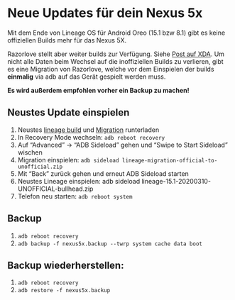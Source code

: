 # Neue Updates für dein Nexus 5x

Mit dem Ende von Lineage OS für Android Oreo (15.1 bzw 8.1) gibt es keine offiziellen Builds mehr für das Nexus 5X. 

Razorlove stellt aber weiter builds zur Verfügung. Siehe [Post auf XDA](https://forum.xda-developers.com/showpost.php?p=81981557&postcount=1687). Um nicht alle Daten beim Wechsel auf die 
inoffiziellen Builds zu verlieren, gibt es eine Migration von Razorlove, welche vor dem Einspielen 
der builds **einmalig** via adb auf das Gerät gespielt werden muss.

**Es wird außerdem empfohlen vorher ein Backup zu machen!**

## Neustes Update einspielen

1. Neustes [lineage build](https://androidfilehost.com/?w=files&flid=306263) und [Migration](https://androidfilehost.com/?fid=962187416754465877) runterladen
1. In Recovery Mode wechseln: `adb reboot recovery`
1. Auf “Advanced” -> “ADB Sideload” gehen und “Swipe to Start Sideload” wischen
1. Migration einspielen: `adb sideload lineage-migration-official-to-unofficial.zip`
1. Mit “Back” zurück gehen und erneut ADB Sideload starten
1. Neustes Lineage einspielen: adb sideload lineage-15.1-20200310-UNOFFICIAL-bullhead.zip
1. Telefon neu starten: `adb reboot system`


## Backup

1. `adb reboot recovery`
1. `adb backup -f nexus5x.backup --twrp system cache data boot`

## Backup wiederherstellen:

1. `adb reboot recovery`
1. `adb restore -f nexus5x.backup`


